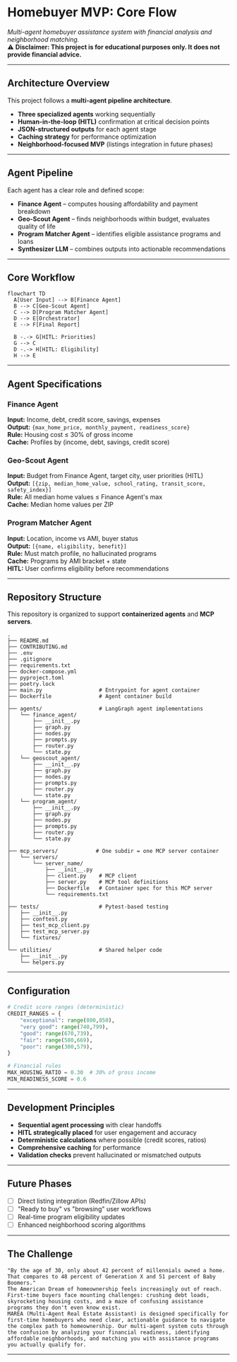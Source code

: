 # Homebuyer MVP: Core Flow

_Multi-agent homebuyer assistance system with financial analysis and neighborhood matching._  
⚠️ **Disclaimer: This project is for educational purposes only. It does not provide financial advice.**

---

## Architecture Overview

This project follows a **multi-agent pipeline architecture**.

- **Three specialized agents** working sequentially
- **Human-in-the-loop (HITL)** confirmation at critical decision points
- **JSON-structured outputs** for each agent stage
- **Caching strategy** for performance optimization
- **Neighborhood-focused MVP** (listings integration in future phases)

---

## Agent Pipeline

Each agent has a clear role and defined scope:

- **Finance Agent** – computes housing affordability and payment breakdown
- **Geo-Scout Agent** – finds neighborhoods within budget, evaluates quality of life
- **Program Matcher Agent** – identifies eligible assistance programs and loans
- **Synthesizer LLM** – combines outputs into actionable recommendations

---

## Core Workflow

```mermaid
flowchart TD
  A[User Input] --> B[Finance Agent]
  B --> C[Geo-Scout Agent]
  C --> D[Program Matcher Agent]
  D --> E[Orchestrator]
  E --> F[Final Report]

  B -.-> G[HITL: Priorities]
  G --> C
  D -.-> H[HITL: Eligibility]
  H --> E
```

---

## Agent Specifications

### Finance Agent

**Input:** Income, debt, credit score, savings, expenses  
**Output:** `{max_home_price, monthly_payment, readiness_score}`  
**Rule:** Housing cost ≤ 30% of gross income  
**Cache:** Profiles by (income, debt, savings, credit score)

### Geo-Scout Agent

**Input:** Budget from Finance Agent, target city, user priorities (HITL)  
**Output:** `[{zip, median_home_value, school_rating, transit_score, safety_index}]`  
**Rule:** All median home values ≤ Finance Agent's max  
**Cache:** Median home values per ZIP

### Program Matcher Agent

**Input:** Location, income vs AMI, buyer status  
**Output:** `[{name, eligibility, benefit}]`  
**Rule:** Must match profile, no hallucinated programs  
**Cache:** Programs by AMI bracket + state  
**HITL:** User confirms eligibility before recommendations

---

## Repository Structure

This repository is organized to support **containerized agents** and **MCP servers**.

```text
.
├── README.md
├── CONTRIBUTING.md
├── .env
├── .gitignore
├── requirements.txt
├── docker-compose.yml
├── pyproject.toml
├── poetry.lock
├── main.py                  # Entrypoint for agent container
├── Dockerfile               # Agent container build
│
├── agents/                  # LangGraph agent implementations
│   └── finance_agent/
│       ├── __init__.py
│       ├── graph.py
│       ├── nodes.py
│       ├── prompts.py
│       ├── router.py
│       └── state.py
│   └── geoscout_agent/
│       ├── __init__.py
│       ├── graph.py
│       ├── nodes.py
│       ├── prompts.py
│       ├── router.py
│       └── state.py
│   └── program_agent/
│       ├── __init__.py
│       ├── graph.py
│       ├── nodes.py
│       ├── prompts.py
│       ├── router.py
│       └── state.py
│
├── mcp_servers/            # One subdir = one MCP server container
│   └── servers/
│       └── server_name/
│           ├── __init__.py
│           ├── client.py    # MCP client
│           ├── server.py    # MCP tool definitions
│           ├── Dockerfile   # Container spec for this MCP server
│           └── requirements.txt
│
├── tests/                   # Pytest-based testing
│   ├── __init__.py
│   ├── conftest.py
│   ├── test_mcp_client.py
│   ├── test_mcp_server.py
│   └── fixtures/
│
└── utilities/               # Shared helper code
    ├── __init__.py
    └── helpers.py
```

---

## Configuration

```python
# Credit score ranges (deterministic)
CREDIT_RANGES = {
    "exceptional": range(800,850),
    "very good": range(740,799),
    "good": range(670,739),
    "fair": range(580,669),
    "poor": range(300,579),
}

# Financial rules
MAX_HOUSING_RATIO = 0.30  # 30% of gross income
MIN_READINESS_SCORE = 0.6
```

---

## Development Principles

- **Sequential agent processing** with clear handoffs
- **HITL strategically placed** for user engagement and accuracy
- **Deterministic calculations** where possible (credit scores, ratios)
- **Comprehensive caching** for performance
- **Validation checks** prevent hallucinated or mismatched outputs

---

## Future Phases

- [ ] Direct listing integration (Redfin/Zillow APIs)
- [ ] "Ready to buy" vs "browsing" user workflows
- [ ] Real-time program eligibility updates
- [ ] Enhanced neighborhood scoring algorithms

---

## The Challenge

```text
"By the age of 30, only about 42 percent of millennials owned a home. That compares to 48 percent of Generation X and 51 percent of Baby Boomers."
The American Dream of homeownership feels increasingly out of reach. First-time buyers face mounting challenges: crushing debt loads, skyrocketing housing costs, and a maze of confusing assistance programs they don't even know exist.
MAREA (Multi-Agent Real Estate Assistant) is designed specifically for first-time homebuyers who need clear, actionable guidance to navigate the complex path to homeownership. Our multi-agent system cuts through the confusion by analyzing your financial readiness, identifying affordable neighborhoods, and matching you with assistance programs you actually qualify for.
```

---
